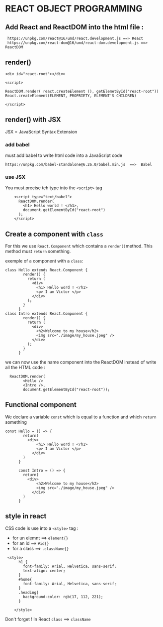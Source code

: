 # REACT OBJECT PROGRAMMING

## Add React and ReactDOM into the html file :

```
 https://unpkg.com/react@16/umd/react.development.js ==> React
 https://unpkg.com/react-dom@16/umd/react-dom.development.js ==> ReactDOM
```

## render()

```
<div id="react-root"></div>

<script>

ReactDOM.render( react.createElement (), getElemetById("react-root"))
React.createElement(ELEMENT, PROPRIETY, ELEMENT'S CHILDREN)

</script>
```

## render() with JSX

JSX = JavaScript Syntax Extension

### add babel

must add babel to write html code into a JavaScript code

```
https://unpkg.com/babel-standalone@6.26.0/babel.min.js  ==>  Babel
```

### use JSX

You must precise teh type into the `<script>` tag

```
    <script type="text/babel">
      ReactDOM.render(
        <h1> Hello world ! </h1>,
        document.getElementById("react-root")
      );
    </script>
```

## Create a component with `class`

For this we use `React.Component` which contains a `render()`method.
This method must `return` something.

exemple of a component with a `class`:

```react
class Hello extends React.Component {
        render() {
          return (
            <div>
              <h1> Hello word ! </h1>
              <p> I am Victor </p>
            </div>
          );
        }
      }
class Intro extends React.Component {
        render() {
          return (
            <div>
              <h2>Welcome to my house</h2>
              <img src="./image/my_house.jpeg" />
            </div>
          );
        }
      }
```

we can now use the name component into the ReactDOM instead of write all the HTML code :

```react
  ReactDOM.render(
        <Hello />
        <Intro />,
        document.getElementById("react-root"));
```

## Functional component

We declare a variable `const` which is equal to a function and which `return` something

```react
const Hello = () => {
        return(
          <div>
              <h1> Hello word ! </h1>
              <p> I am Victor </p>
            </div>
        )
      }

      const Intro = () => {
        return(
          <div>
              <h2>Welcome to my house</h2>
              <img src="./image/my_house.jpeg" />
            </div>
        )
      }
```

## style in react

CSS code is use into a `<style>` tag :

- for un elemnt ==> `element{}`
- for an id ==> `#id{}`
- for a class ==> `.className{}`

```
 <style>
      h1 {
        font-family: Arial, Helvetica, sans-serif;
        text-align: center;
      }
      #home{
        font-family: Arial, Helvetica, sans-serif;
      }
      .heading{
        background-color: rgb(17, 112, 221);
      }

    </style>
```

Don't forget ! In React `class` ==> `className` 